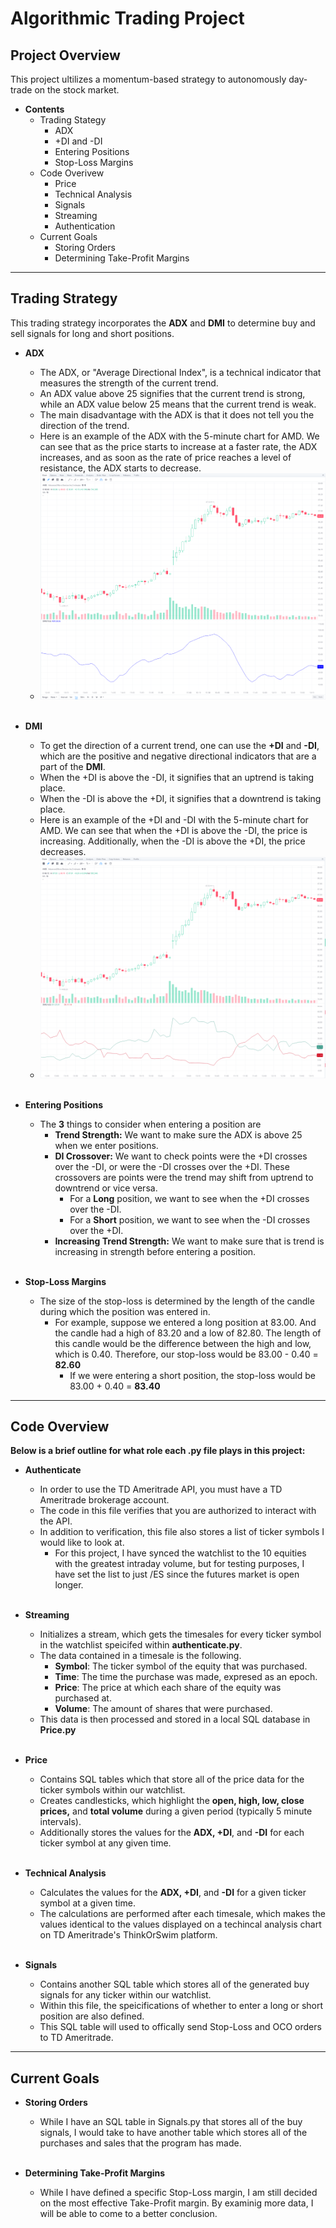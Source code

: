 # **Algorithmic Trading Project**


## **Project Overview**

This project ultilizes a momentum-based strategy to autonomously day-trade on the stock market. 
- **Contents**
    - Trading Stategy
        - ADX
        - +DI and -DI
        - Entering Positions
        - Stop-Loss Margins
    - Code Overivew
        - Price
        - Technical Analysis
        - Signals
        - Streaming
        - Authentication
    - Current Goals
        - Storing Orders
        - Determining Take-Profit Margins
---

## **Trading Strategy**

This trading strategy incorporates the **ADX** and **DMI** to determine buy and sell signals for long and short positions. 

- **ADX**
  - The ADX, or "Average Directional Index", is a technical indicator that measures the strength of the current trend.
  - An ADX value above 25 signifies that the current trend is strong, while an ADX value below 25 means that the current trend is weak.
  - The main disadvantage with the ADX is that it does not tell you the direction of the trend.
  - Here is an example of the ADX with the 5-minute chart for AMD. We can see that as the price starts to increase at a faster rate, the ADX increases, and as soon as the rate of price reaches a level of resistance, the ADX starts to decrease.
  - ![](AMDGraph.PNG) 
<br><br/>

- **DMI**
  - To get the direction of a current trend, one can use the **+DI** and **-DI**, which are the positive and negative directional indicators that are a part of the **DMI**.
  - When the +DI is above the -DI, it signifies that an uptrend is taking place.
  - When the -DI is above the +DI, it signifies that a downtrend is taking place.
  - Here is an example of the +DI and -DI with the 5-minute chart for AMD. We can see that when the +DI is above the -DI, the price is increasing. Additionally, when the -DI is above the +DI, the price decreases.
  - ![](AMDGraphDI.PNG) 
<br><br/>

- **Entering Positions**
  - The **3** things to consider when entering a position are
    - **Trend Strength:** We want to make sure the ADX is above 25 when we enter positions.
    - **DI Crossover:** We want to check points were the +DI crosses over the -DI, or were the -DI crosses over the +DI. These crossovers are points were the trend may shift from uptrend to downtrend or vice versa.
      - For a **Long** position, we want to see when the +DI crosses over the -DI.
      - For a **Short** position, we want to see when the -DI crosses over the +DI.
    - **Increasing Trend Strength:** We want to make sure that is trend is increasing in strength before entering a position.
<br><br/>

- **Stop-Loss Margins**
  - The size of the stop-loss is determined by the length of the candle during which the position was entered in.
    - For example, suppose we entered a long position at 83.00. And the candle had a high of 83.20 and a low of 82.80. The length of this candle would be the difference between the high and low, which is 0.40. Therefore, our stop-loss would be 83.00 - 0.40 = **82.60**
      - If we were entering a short position, the stop-loss would be 83.00 + 0.40 = **83.40** 
---

## **Code Overview**

**Below is a brief outline for what role each .py file plays in this project:**

- **Authenticate**
  - In order to use the TD Ameritrade API, you must have a TD Ameritrade brokerage account.
  - The code in this file verifies that you are authorized to interact with the API.
  - In addition to verification, this file also stores a list of ticker symbols I would like to look at.
    - For this project, I have synced the watchlist to the 10 equities with the greatest intraday volume, but for testing purposes, I have set the list to just /ES since the futures market is open longer.
  <br><br/>

- **Streaming**
  - Initializes a stream, which gets the timesales for every ticker symbol in the watchlist speicifed within **authenticate.py**.
  - The data contained in a timesale is the following.
    - **Symbol**: The ticker symbol of the equity that was purchased.
    - **Time**: The time the purchase was made, expresed as an epoch.
    - **Price**: The price at which each share of the equity was purchased at.
    - **Volume**: The amount of shares that were purchased.
  - This data is then processed and stored in a local SQL database in **Price.py**
  <br><br/>

- **Price**
  - Contains SQL tables which that store all of the price data for the ticker symbols within our watchlist. 
  - Creates candlesticks, which highlight the **open, high, low, close prices,** and **total volume** during a given period (typically 5 minute intervals).
  - Additionally stores the values for the **ADX, +DI**, and **-DI** for each ticker symbol at any given time.
  <br><br/>

- **Technical Analysis**
  - Calculates the values for the **ADX, +DI**, and **-DI** for a given ticker symbol at a given time.
  - The calculations are performed after each timesale, which makes the values identical to the values displayed on a techincal analysis chart on TD Ameritrade's ThinkOrSwim platform.
  <br><br/>

- **Signals**
  - Contains another SQL table which stores all of the generated buy signals for any ticker within our watchlist.
  - Within this file, the speicifications of whether to enter a long or short position are also defined.
  - This SQL table will used to offically send Stop-Loss and OCO orders to TD Ameritrade.

---

## **Current Goals**

- **Storing Orders**
  - While I have an SQL table in Signals.py that stores all of the buy signals, I would take to have another table which stores all of the purchases and sales that the program has made.
<br><br/>

- **Determining Take-Profit Margins**
  - While I have defined a specific Stop-Loss margin, I am still decided on the most effective Take-Profit margin. By examinig more data, I will be able to come to a better conclusion.
<br><br/>
